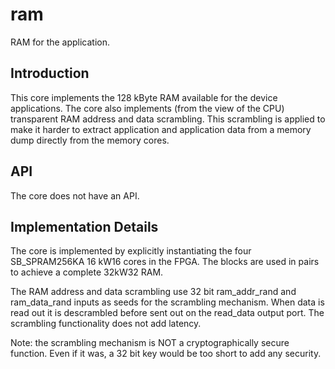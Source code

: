 # ram
RAM for the application.


## Introduction
This core implements the 128 kByte RAM available for the device
applications. The core also implements (from the view of the CPU)
transparent RAM address and data scrambling. This scrambling is
applied to make it harder to extract application and application data
from a memory dump directly from the memory cores.

## API
The core does not have an API.


## Implementation Details
The core is implemented by explicitly instantiating the four
SB_SPRAM256KA 16 kW16 cores in the FPGA. The blocks are used in pairs
to achieve a complete 32kW32 RAM.

The RAM address and data scrambling use 32 bit ram_addr_rand and
ram_data_rand inputs as seeds for the scrambling mechanism. When data
is read out it is descrambled before sent out on the read_data output
port. The scrambling functionality does not add latency.

Note: the scrambling mechanism is NOT a cryptographically secure
function. Even if it was, a 32 bit key would be too short to add any
security.
